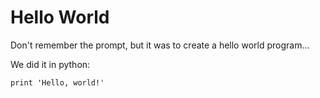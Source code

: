 # Hello World

Don't remember the prompt, but it was to create a hello world program...

We did it in python:



```
print 'Hello, world!'
```





